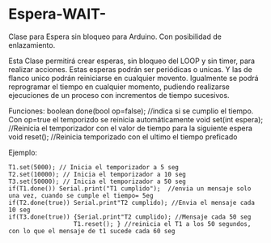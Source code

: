 # Espera-WAIT-
Clase para Espera sin bloqueo para Arduino. Con posibilidad de enlazamiento.

Esta Clase permitirá crear esperas, sin bloqueo del LOOP y sin timer, para realizar acciones.
Estas esperas podrán ser periódicas o unicas. Y las de flanco unico podrán reiniciarse en cualquier movento.
Igualmente se podrá reprogramar el tiempo en cualquier momento, pudiendo realizarse ejecuciones de un proceso con 
incrementos de tiempo sucesivos.

Funciones:
   boolean done(bool op=false); //indica si se cumplio el tiempo. Con op=true el temporizdo se reinicia automáticamente
   void set(int espera);  //Reinicia el temporizador con el valor de tiempo para la siguiente espera
   void reset(); //Reinicia temporizado con el ultimo el tiempo preficado

Ejemplo:

    T1.set(5000); // Inicia el temporizador a 5 seg
    T2.set(10000); // Inicia el temporizador a 10 seg
    T3.set(50000); // Inicia el temporizador a 50 seg
    if(T1.done()) Serial.print("T1 cumplido");  //envia un mensaje solo una vez, cuando se cumple el tiempo= 5eg
    if(T2.done(true)) Serial.print"T2 cumplido); //Envia el mensaje cada 10 seg
    if(T3.done(true)) {Serial.print"T2 cumplido); //Mensaje cada 50 seg
                      T1.reset(); } //reinicia el T1 a los 50 segundos, con lo que el mensaje de t1 sucede cada 60 seg
